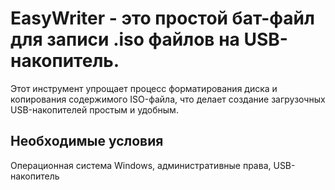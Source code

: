 # EasyWriter - это простой бат-файл для записи .iso файлов на USB-накопитель. 
Этот инструмент упрощает процесс форматирования диска и копирования содержимого ISO-файла, что делает создание загрузочных USB-накопителей простым и удобным. 

## Необходимые условия

Операционная система Windows, административные права, USB-накопитель 
